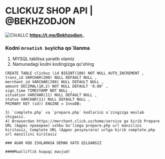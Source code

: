 # CLICKUZ SHOP API | @BEKHZODJON
![ClickLLC]([https://click.uz/click/images/logo.svg](https://merchant.click.uz/assets/images/logo.png))
__https://t.me/Bekhzodjon___

### Kodni o`rnatish bo`yicha qo`llanma
1) MYSQL tablitsa yaratib olamiz
2) Namunadagi kodni kodingizga qo'shing
```mysql 
CREATE TABLE clickuz (id BIGINT(100) NOT NULL AUTO_INCREMENT ,
trans_id VARCHAR(200) NULL DEFAULT NULL , 
merchant_id VARCHAR(200) NULL DEFAULT NULL , 
amount DECIMAL(10,2) NOT NULL DEFAULT '0.00' , 
sign_time TIMESTAMP NOT NULL , 
situation VARCHAR(11) NULL DEFAULT NULL , 
status VARCHAR(11) NULL DEFAULT NULL , 
PRIMARY KEY (id)) ENGINE = InnoDB;

3) `complete.php` va `prepare.php` kodlarini o`zingizga moslab chiqasiz.
4) Browserdan https://merchant.click.uz/home/service ga kirib Prepare URL (Адрес проверки) ushbu bo'limga prepare.php url manzilini kiritasiz, Complete URL (Адрес результата) urlga kirib complete.php url manzilini kiritasiz

### AGAR KOD ISHLAMASA DEMAK XATO QILGANSIZ

####Mualliflik huquqi mavjud!
